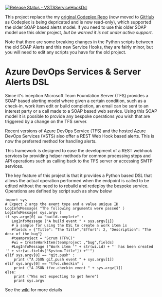 [![Release Status - VSTSServiceHookDsl](https://richardfennell.vsrm.visualstudio.com/_apis/public/Release/badge/670b3a60-2021-47ab-a88b-d76ebd888a2f/12/21)](https://richardfennell.visualstudio.com/GitHub/GitHub%20Team/_releases2?definitionId=12&view=mine&_a=releases)

This project replace the my [original Codeplex Repo](https://tfsalertsdsl.codeplex.com) (now moved to [GitHub](https://github.com/rfennell/tfsalertsdsl) as Codeplex is being depricated and is now read-only), which supported the older SOAP based alerts model. If you need to use this older SOAP model use this older project, *but be warned it is not under active support*. 

Note that there are some breaking changes in the Python scripts between the old SOAP Alerts and this new Service Hooks, they are fairly minor, but you will need to edit any scripts you have for the old project.

# Azure DevOps Services & Server Alerts DSL 

Since it's inception Microsoft Team Foundation Server (TFS) provides a SOAP based alerting model where given a certain condition, such as a check-in, work item edit or build completion, an email can be sent to an interest party or a call made to a SOAP based web service. Using this SOAP model it is possible to provide any bespoke operations you wish that are triggered by a change on the TFS server.

Recent versions of Azure DevOps Service (TFS) and the hosted Azure DevOps Services (VSTS) also offer a REST Web Hook based alerts. This is now the preferred method for handling alerts. 

This framework is designed to ease the development of a REST webhook services by providing helper methods for common processing steps and API operations such as calling back to the TFS server or accessing SMTP services.

The key feature of this project is that it provides a Python based DSL that allows the actual operation performed when the endpoint is called to be edited without the need to  to rebuild and redeploy the bespoke service. Operations are defined by script such as show below

```
import sys
# Expect 2 args the event type and a value unique ID
LogInfoMessage( "The following arguments were passed" )
LogInfoMessage( sys.argv )
if sys.argv[0] == "build.complete" :
   LogInfoMessage ("A build event " + sys.argv[1])
   # a sample for using the DSL to create a work item is
   #fields = {"Title": "The Title","Effort": 2, "Description": "The desc of the bug"}
   #teamproject = "Scrum (TFVC)"
   #wi = CreateWorkItem(teamproject ,"bug",fields)
   #LogInfoMessage ("Work item '" + str(wi.id) + "' has been created '" + str(wi.fields["System.Title"]) +"'")
elif sys.argv[0] == "git.push" : 
	print ("A JSON git.push event " + sys.argv[1])
elif sys.argv[0] == "tfvc.checkin" : 
	print ("A JSON tfvc.checkin event " + sys.argv[1])
else:
	print ("Was not expecting to get here")
	print sys.argv

 ```
See the [wiki](https://github.com/rfennell/VSTSServiceHookDsl/wiki) for more details
